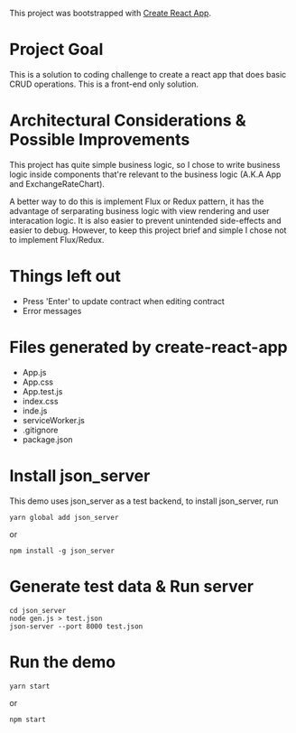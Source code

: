 This project was bootstrapped with [Create React App](https://github.com/facebook/create-react-app).

# Project Goal

This is a solution to coding challenge to create a react app that does basic CRUD operations. This is a front-end only solution.

# Architectural Considerations & Possible Improvements

This project has quite simple business logic, so I chose to write business logic inside components that're relevant to the business logic (A.K.A App and ExchangeRateChart).

A better way to do this is implement Flux or Redux pattern, it has the advantage of serparating business logic with view rendering and user interacation logic. It is also easier to prevent unintended side-effects and easier to debug. However, to keep this project brief and simple I chose not to implement Flux/Redux.

# Things left out

- Press 'Enter' to update contract when editing contract
- Error messages


# Files generated by create-react-app

- App.js
- App.css
- App.test.js
- index.css
- inde.js
- serviceWorker.js
- .gitignore
- package.json

# Install json_server

This demo uses json_server as a test backend, to install json_server, run
```
yarn global add json_server
```

or 

```
npm install -g json_server
```

# Generate test data & Run server

```
cd json_server
node gen.js > test.json
json-server --port 8000 test.json
```

# Run the demo

```
yarn start
```

or

```
npm start
```
